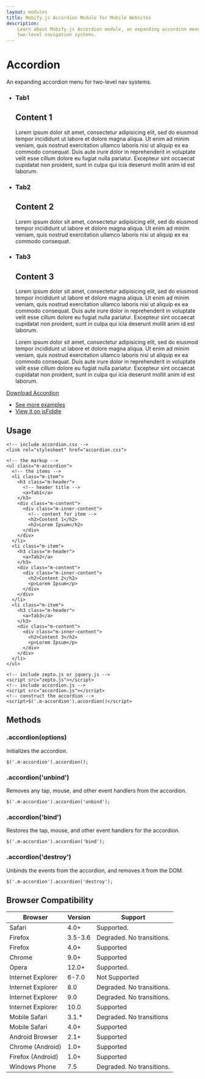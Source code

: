 ```yaml
---
layout: modules
title: Mobify.js Accordion Module for Mobile Websites
description:
    Learn about Mobify.js Accordion module, an expanding accordion menu for
    two-level navigation systems.
---
```


<link rel="stylesheet" href="{{ site.baseurl }}/static/modules/accordion/accordion.css">
<link rel="stylesheet" href="{{ site.baseurl }}/static/modules/accordion/accordion-style.css">

# Accordion

An expanding accordion menu for two-level nav systems.

<ul class="m-accordion">
    <li class="m-item">
        <h3 class="m-header">
            <a>Tab1</a>
        </h3>
        <div class="m-content">
            <div class="m-inner-content">
                <h2>Content 1</h2>
                <p>Lorem ipsum dolor sit amet, consectetur adipisicing elit, sed do eiusmod tempor incididunt ut labore et dolore magna aliqua. Ut enim ad minim veniam, quis nostrud exercitation ullamco laboris nisi ut aliquip ex ea commodo consequat. Duis aute irure dolor in reprehenderit in voluptate velit esse cillum dolore eu fugiat nulla pariatur. Excepteur sint occaecat cupidatat non proident, sunt in culpa qui icia deserunt mollit anim id est laborum.</p>
            </div>
        </div>
    </li>
    <li class="m-item">
        <h3 class="m-header">
            <a>Tab2</a>
        </h3>
        <div class="m-content">
            <div class="m-inner-content">
                <h2>Content 2</h2>
                <p>Lorem ipsum dolor sit amet, consectetur adipisicing elit, sed do eiusmod tempor incididunt ut labore et dolore magna aliqua. Ut enim ad minim veniam, quis nostrud exercitation ullamco laboris nisi ut aliquip ex ea commodo consequat.</p>
            </div>
        </div>
    </li>
    <li class="m-item">
        <h3 class="m-header">
            <a>Tab3</a>
        </h3>
        <div class="m-content">
            <div class="m-inner-content">
                <h2>Content 3</h2>
                <p>Lorem ipsum dolor sit amet, consectetur adipisicing elit, sed do eiusmod tempor incididunt ut labore et dolore magna aliqua. Ut enim ad minim veniam, quis nostrud exercitation ullamco laboris nisi ut aliquip ex ea commodo consequat. Duis aute irure dolor in reprehenderit in voluptate velit esse cillum dolore eu fugiat nulla pariatur. Excepteur sint occaecat cupidatat non proident, sunt in culpa qui icia deserunt mollit anim id est laborum.</p>
                <p>Lorem ipsum dolor sit amet, consectetur adipisicing elit, sed do eiusmod tempor incididunt ut labore et dolore magna aliqua. Ut enim ad minim veniam, quis nostrud exercitation ullamco laboris nisi ut aliquip ex ea commodo consequat. Duis aute irure dolor in reprehenderit in voluptate velit esse cillum dolore eu fugiat nulla pariatur. Excepteur sint occaecat cupidatat non proident, sunt in culpa qui icia deserunt mollit anim id est laborum.</p>
            </div>
        </div>
    </li>
</ul>

<div class="btn-container actions">
	<a href="{{ site.baseurl }}/static/downloads/accordion.zip" class="btn btn-primary">Download Accordion</a>
	<ul>
        <li><a href="{{ site.baseurl }}/modules/accordion-examples">See more examples</a></li>
	    <li><a href="http://jsfiddle.net/fPQma/3/">View it on jsFiddle</a></li>
    </ul>
</div>


## Usage

    <!-- include accordion.css -->
    <link rel="stylesheet" href="accordion.css">

    <!-- the markup -->
	<ul class="m-accordion">
	  <!-- the items -->
	  <li class="m-item">
	    <h3 class="m-header">
	      <!-- header title -->
	      <a>Tab1</a>
	    </h3>
        <div class="m-content">
          <div class="m-inner-content">
            <!-- content for item -->
            <h2>Content 1</h2>
            <h2>Lorem Ipsum</h2>
          </div>
        </div>
	  </li>
      <li class="m-item">
        <h3 class="m-header">
          <a>Tab2</a>
        </h3>
        <div class="m-content">
          <div class="m-inner-content">
            <h2>Content 2</h2>
            <p>Lorem Ipsum</p>
          </div>
        </div>
      </li>
	  <li class="m-item">
	    <h3 class="m-header">
	      <a>Tab3</a>
	    </h3>
	    <div class="m-content">
	      <div class="m-inner-content">
	        <h2>Content 3</h2>
	        <p>Lorem Ipsum</p>
	      </div>
	    </div>
	  </li>
	</ul>

    <!-- include zepto.js or jquery.js -->
    <script src="zepto.js"></script>
    <!-- include accordion.js -->
    <script src="accordion.js"></script>
    <!-- construct the accordion -->
    <script>$('.m-accordion').accordion()</script>

## Methods

### .accordion(options)

Initializes the accordion.

    $('.m-accordion').accordion();

### .accordion('unbind')

Removes any tap, mouse, and other event handlers from the accordion.

    $('.m-accordion').accordion('unbind');

### .accordion('bind')

Restores the tap, mouse, and other event handlers for the accordion.

    $('.m-accordion').accordion('bind');

### .accordion('destroy')

Unbinds the events from the accordion, and removes it from the DOM.

    $('.m-accordion').accordion('destroy');

## Browser Compatibility


| Browser           | Version | Support                    |
|-------------------|---------|----------------------------|
| Safari            | 4.0+    | Supported.                 |
| Firefox           | 3.5-3.6 | Degraded. No transitions.  |
| Firefox           | 4.0+    | Supported                  |
| Chrome            | 9.0+    | Supported                  |
| Opera             | 12.0+   | Supported.                 |
| Internet Explorer | 6-7.0   | Not Supported              |
| Internet Explorer | 8.0     | Degraded. No transitions.  |
| Internet Explorer | 9.0     | Degraded. No transitions.  |
| Internet Explorer | 10.0    | Supported                  |
| Mobile Safari     | 3.1.*   | Degraded. No transitions   |
| Mobile Safari     | 4.0+    | Supported                  |
| Android Browser   | 2.1+    | Supported                  |
| Chrome (Android)  | 1.0+    | Supported                  |
| Firefox (Android) | 1.0+    | Supported                  |
| Windows Phone     | 7.5     | Degraded. No transitions.  |

<script src="{{ site.baseurl }}/static/modules/accordion/accordion.js"></script>
<script>
    $(function() { $('.m-accordion').accordion(); });
</script>
